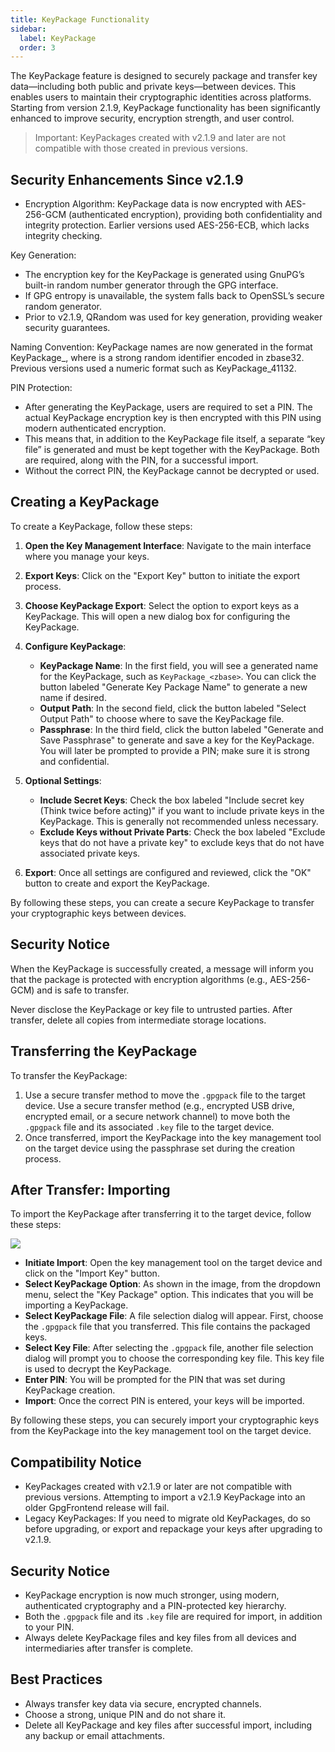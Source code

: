 ```yaml
---
title: KeyPackage Functionality
sidebar:
  label: KeyPackage
  order: 3
---
```


The KeyPackage feature is designed to securely package and transfer key
data—including both public and private keys—between devices. This enables users
to maintain their cryptographic identities across platforms. Starting from
version 2.1.9, KeyPackage functionality has been significantly enhanced to
improve security, encryption strength, and user control.

> Important: KeyPackages created with v2.1.9 and later are not compatible with
> those created in previous versions.

## Security Enhancements Since v2.1.9

- Encryption Algorithm: KeyPackage data is now encrypted with AES-256-GCM
  (authenticated encryption), providing both confidentiality and integrity
  protection. Earlier versions used AES-256-ECB, which lacks integrity checking.

Key Generation:

- The encryption key for the KeyPackage is generated using GnuPG’s built-in
  random number generator through the GPG interface.
- If GPG entropy is unavailable, the system falls back to OpenSSL’s secure
  random generator.
- Prior to v2.1.9, QRandom was used for key generation, providing weaker
  security guarantees.

Naming Convention: KeyPackage names are now generated in the format
KeyPackage\_<zbase>, where <zbase> is a strong random identifier encoded in
zbase32. Previous versions used a numeric format such as KeyPackage_41132.

PIN Protection:

- After generating the KeyPackage, users are required to set a PIN. The actual
  KeyPackage encryption key is then encrypted with this PIN using modern
  authenticated encryption.
- This means that, in addition to the KeyPackage file itself, a separate “key
  file” is generated and must be kept together with the KeyPackage. Both are
  required, along with the PIN, for a successful import.
- Without the correct PIN, the KeyPackage cannot be decrypted or used.

## Creating a KeyPackage

To create a KeyPackage, follow these steps:

1. **Open the Key Management Interface**: Navigate to the main interface where
   you manage your keys.

2. **Export Keys**: Click on the "Export Key" button to initiate the export
   process.

3. **Choose KeyPackage Export**: Select the option to export keys as a
   KeyPackage. This will open a new dialog box for configuring the KeyPackage.

4. **Configure KeyPackage**:

   - **KeyPackage Name**: In the first field, you will see a generated name for
     the KeyPackage, such as `KeyPackage_<zbase>`. You can click the button
     labeled "Generate Key Package Name" to generate a new name if desired.
   - **Output Path**: In the second field, click the button labeled "Select
     Output Path" to choose where to save the KeyPackage file.
   - **Passphrase**: In the third field, click the button labeled "Generate and
     Save Passphrase" to generate and save a key for the KeyPackage. You will
     later be prompted to provide a PIN; make sure it is strong and
     confidential.

5. **Optional Settings**:

   - **Include Secret Keys**: Check the box labeled "Include secret key (Think
     twice before acting)" if you want to include private keys in the
     KeyPackage. This is generally not recommended unless necessary.
   - **Exclude Keys without Private Parts**: Check the box labeled "Exclude keys
     that do not have a private key" to exclude keys that do not have associated
     private keys.

6. **Export**: Once all settings are configured and reviewed, click the "OK"
   button to create and export the KeyPackage.

By following these steps, you can create a secure KeyPackage to transfer your
cryptographic keys between devices.

## Security Notice

When the KeyPackage is successfully created, a message will inform you that the
package is protected with encryption algorithms (e.g., AES-256-GCM) and is safe
to transfer.

Never disclose the KeyPackage or key file to untrusted parties. After transfer,
delete all copies from intermediate storage locations.

## Transferring the KeyPackage

To transfer the KeyPackage:

1. Use a secure transfer method to move the `.gpgpack` file to the target
   device. Use a secure transfer method (e.g., encrypted USB drive, encrypted
   email, or a secure network channel) to move both the `.gpgpack` file and its
   associated `.key` file to the target device.
2. Once transferred, import the KeyPackage into the key management tool on the
   target device using the passphrase set during the creation process.

## After Transfer: Importing

To import the KeyPackage after transferring it to the target device, follow
these steps:

![](https://image.cdn.bktus.com/i/2024/06/15/a086df66-bdac-74fb-9a2c-35cddd224564.webp)

- **Initiate Import**: Open the key management tool on the target device and
  click on the "Import Key" button.
- **Select KeyPackage Option**: As shown in the image, from the dropdown menu,
  select the "Key Package" option. This indicates that you will be importing a
  KeyPackage.
- **Select KeyPackage File**: A file selection dialog will appear. First, choose
  the `.gpgpack` file that you transferred. This file contains the packaged keys.
- **Select Key File**: After selecting the `.gpgpack` file, another file
  selection dialog will prompt you to choose the corresponding key file. This key
  file is used to decrypt the KeyPackage.
- **Enter PIN**: You will be prompted for the PIN that was set during KeyPackage
  creation.
- **Import**: Once the correct PIN is entered, your keys will be imported.

By following these steps, you can securely import your cryptographic keys from
the KeyPackage into the key management tool on the target device.

## Compatibility Notice

- KeyPackages created with v2.1.9 or later are not compatible with previous
  versions. Attempting to import a v2.1.9 KeyPackage into an older GpgFrontend
  release will fail.
- Legacy KeyPackages: If you need to migrate old KeyPackages, do so before
  upgrading, or export and repackage your keys after upgrading to v2.1.9.

## Security Notice

- KeyPackage encryption is now much stronger, using modern, authenticated
  cryptography and a PIN-protected key hierarchy.
- Both the `.gpgpack` file and its `.key` file are required for import, in
  addition to your PIN.
- Always delete KeyPackage files and key files from all devices and
  intermediaries after transfer is complete.

## Best Practices

- Always transfer key data via secure, encrypted channels.
- Choose a strong, unique PIN and do not share it.
- Delete all KeyPackage and key files after successful import, including any
  backup or email attachments.
